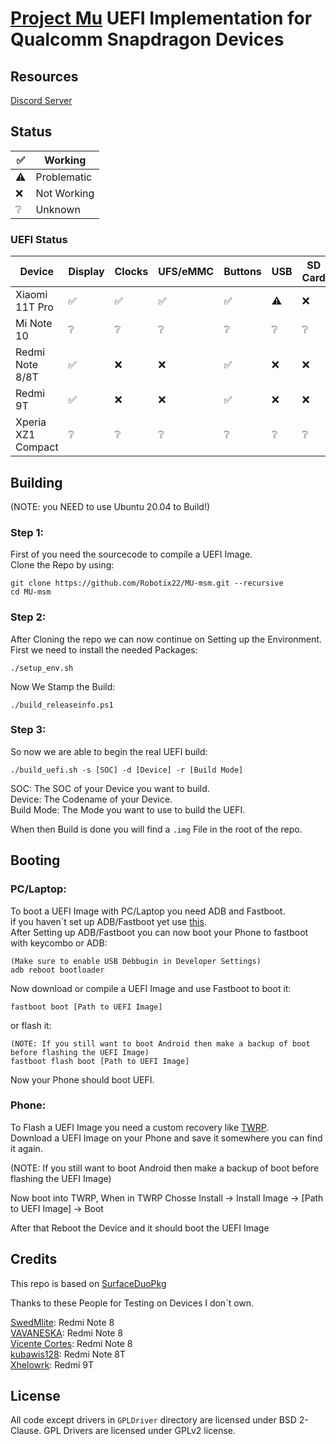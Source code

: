 # [Project Mu](https://microsoft.github.io/mu/) UEFI Implementation for Qualcomm Snapdragon Devices

## Resources

[Discord Server](https://discord.gg/Dx2QgMx7Sv)

## Status
|✅|Working|
|--|--------|
|⚠️|Problematic|
|❌|Not Working|
|❔|Unknown|

### UEFI Status

|Device|Display|Clocks|UFS/eMMC|Buttons|USB|SD Card|ACPI|Mass Storage|
|------|-------|------|--------|-------|---|-------|----|------------|
|Xiaomi 11T Pro|✅|✅|✅|✅|⚠️|❌|⚠️|❌|
|Mi Note 10|❔|❔|❔|❔|❔|❔|❔|❔|
|Redmi Note 8/8T|✅|❌|❌|✅|❌|❌|❌|❌|
|Redmi 9T|✅|❌|❌|✅|❌|❌|❌|❌|
|Xperia XZ1 Compact|❔|❔|❔|❔|❔|❔|❔|❔|

## Building
(NOTE: you NEED to use Ubuntu 20.04 to Build!)

### Step 1:

First of you need the sourcecode to compile a UEFI Image. <br />
Clone the Repo by using:
```
git clone https://github.com/Robotix22/MU-msm.git --recursive
cd MU-msm
```

### Step 2:

After Cloning the repo we can now continue on Setting up the Environment. <br />
First we need to install the needed Packages:
```
./setup_env.sh
```

Now We Stamp the Build:
```
./build_releaseinfo.ps1
```

### Step 3:

So now we are able to begin the real UEFI build:
```
./build_uefi.sh -s [SOC] -d [Device] -r [Build Mode]
```

SOC: The SOC of your Device you want to build. <br />
Device: The Codename of your Device. <br />
Build Mode: The Mode you want to use to build the UEFI.

When then Build is done you will find a `.img` File in the root of the repo.

## Booting

### PC/Laptop:

To boot a UEFI Image with PC/Laptop you need ADB and Fastboot. <br />
if you haven´t set up ADB/Fastboot yet use [this](https://wiki.lineageos.org/adb_fastboot_guide). <br />
After Setting up ADB/Fastboot you can now boot your Phone to fastboot with keycombo or ADB:
```
(Make sure to enable USB Debbugin in Developer Settings)
adb reboot bootloader
```

Now download or compile a UEFI Image and use Fastboot to boot it:
```
fastboot boot [Path to UEFI Image]
```
or flash it:
```
(NOTE: If you still want to boot Android then make a backup of boot before flashing the UEFI Image)
fastboot flash boot [Path to UEFI Image]
```

Now your Phone should boot UEFI.

### Phone:

To Flash a UEFI Image you need a custom recovery like [TWRP](https://twrp.me/). <br />
Download a UEFI Image on your Phone and save it somewhere you can find it again. <br />

(NOTE: If you still want to boot Android then make a backup of boot before flashing the UEFI Image)

Now boot into TWRP, When in TWRP Chosse Install -> Install Image -> [Path to UEFI Image] -> Boot <br />

After that Reboot the Device and it should boot the UEFI Image

## Credits

This repo is based on [SurfaceDuoPkg](https://github.com/WOA-Project/SurfaceDuoPkg)

Thanks to these People for Testing on Devices I don´t own.

[SwedMlite](https://github.com/SwedMlite): Redmi Note 8 <br />
[VAVANESKA](https://github.com/VAVANESKA): Redmi Note 8 <br />
[Vicente Cortes](https://github.com/vicenteicc2008): Redmi Note 8 <br />
[kubawis128](https://github.com/kubawis128): Redmi Note 8T <br />
[Xhelowrk](https://github.com/Xhelowrk): Redmi 9T

## License

All code except drivers in `GPLDriver` directory are licensed under BSD 2-Clause.
GPL Drivers are licensed under GPLv2 license.
